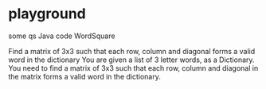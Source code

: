 playground
==========

some qs Java code
WordSquare

Find a matrix of 3x3 such that each row, column and diagonal forms a valid word in the dictionary
You are given a list of 3 letter words, as a Dictionary. You need to find a matrix of 3x3 such that each row, column and diagonal in the matrix forms a valid word in the dictionary.

